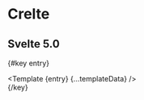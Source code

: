 # Crelte

## Svelte 5.0

<script context="module">
	export const templates = import.meta.glob('@/templates/*.svelte');

	/** @type {import('crelte').Config} */
	export const config = {
		preloadOnMouseOver: true,
	};
</script>

<script>
	import Footer from './components/Footer.svelte';
	import Header from './components/Header.svelte';

	const { props: pops } = $props();

	const entry = $derived($pops.entry);
	const Template = $derived($pops.template);
	const templateData = $derived($pops.templateData);
</script>

<!-- update entire component if page changes -->
{#key entry}
	<div class="app">
		<Template {entry} {...templateData} />
	</div>
{/key}

